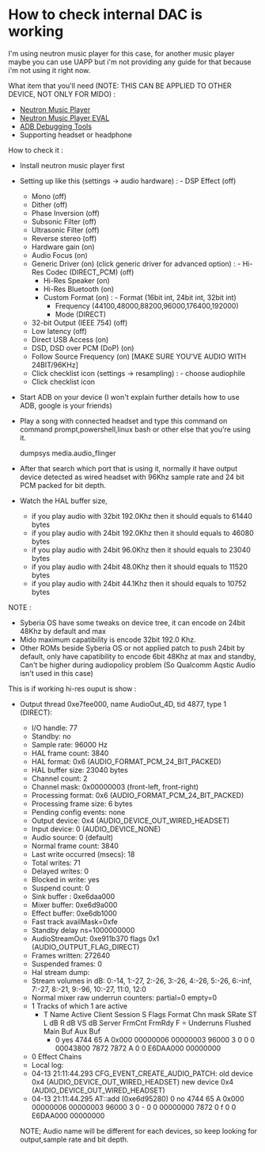 # How to check internal DAC is working

I'm using neutron music player for this case, for another music player maybe you can use UAPP but i'm not providing any guide for that because i'm not using it right now.

What item that you'll need (NOTE: THIS CAN BE APPLIED TO OTHER DEVICE, NOT ONLY FOR MIDO) :
- [Neutron Music Player](https://play.google.com/store/apps/details?id=com.neutroncode.mp&hl=en)
- [Neutron Music Player EVAL](https://play.google.com/store/apps/details?id=com.neutroncode.mpeval&hl=en)
- [ADB Debugging Tools](https://androidfilehost.com/?fid=746010030569952951)
- Supporting headset or headphone 

How to check it :
- Install neutron music player first
- Setting up like this (settings -> audio hardware)
  :  - DSP Effect (off)
     - Mono (off)
	 - Dither (off)
	 - Phase Inversion (off)
	 - Subsonic Filter (off)
	 - Ultrasonic Filter (off)
	 - Reverse stereo (off)
	 - Hardware gain (on)
	 - Audio Focus (on)
	 - Generic Driver (on) (click generic driver for advanced option)
	   : - Hi-Res Codec (DIRECT_PCM) (off)
	     - Hi-Res Speaker (on)
	     - Hi-Res Bluetooth (on)
	     - Custom Format (on)
		:  - Format (16bit int, 24bit int, 32bit int)
		   - Frequency (44100,48000,88200,96000,176400,192000)
		   - Mode (DIRECT)
     - 32-bit Output (IEEE 754) (off)
	 - Low latency (off)
	 - Direct USB Access (on)
	 - DSD, DSD over PCM (DoP) (on)
	 - Follow Source Frequency (on) [MAKE SURE YOU'VE AUDIO WITH 24BIT/96KHz]
	 - Click checklist icon
  (settings -> resampling)
  :  - choose audiophile
     - Click checklist icon
- Start ADB on your device (I won't explain further details how to use ADB, google is your friends)
- Play a song with connected headset and type this command on command prompt,powershell,linux bash or other else that you're using it.

  dumpsys media.audio_flinger
  
- After that search which port that is using it, normally it have output device detected as wired headset with 96Khz sample rate and 24 bit PCM packed for bit depth.

- Watch the HAL buffer size,
	* if you play audio with 32bit 192.0Khz then it should equals to 61440 bytes
	* if you play audio with 24bit 192.0Khz then it should equals to 46080 bytes
	* if you play audio with 24bit 96.0Khz then it should equals to 23040 bytes
	* if you play audio with 24bit 48.0Khz then it should equals to 11520 bytes 
	* if you play audio with 24bit 44.1Khz then it should equals to 10752 bytes

NOTE :
- Syberia OS have some tweaks on device tree, it can encode on 24bit 48Khz by default and max
- Mido maximum capatibility is encode 32bit 192.0 Khz.
- Other ROMs beside Syberia OS or not applied patch to push 24bit by default, only have capatibility to encode 6bit 48Khz at max and standby, Can't be higher during audiopolicy problem (So Qualcomm Aqstic Audio isn't used in this case) 

This is if working hi-res ouput is show :

- Output thread 0xe7fee000, name AudioOut_4D, tid 4877, type 1 (DIRECT):
  - I/O handle: 77
  - Standby: no
  - Sample rate: 96000 Hz
  - HAL frame count: 3840
  - HAL format: 0x6 (AUDIO_FORMAT_PCM_24_BIT_PACKED)
  - HAL buffer size: 23040 bytes
  - Channel count: 2
  - Channel mask: 0x00000003 (front-left, front-right)
  - Processing format: 0x6 (AUDIO_FORMAT_PCM_24_BIT_PACKED)
  - Processing frame size: 6 bytes
  - Pending config events: none
  - Output device: 0x4 (AUDIO_DEVICE_OUT_WIRED_HEADSET)
  - Input device: 0 (AUDIO_DEVICE_NONE)
  - Audio source: 0 (default)
  - Normal frame count: 3840
  - Last write occurred (msecs): 18
  - Total writes: 71
  - Delayed writes: 0
  - Blocked in write: yes
  - Suspend count: 0
  - Sink buffer : 0xe6daa000
  - Mixer buffer: 0xe6d9a000
  - Effect buffer: 0xe6db1000
  - Fast track availMask=0xfe
  - Standby delay ns=1000000000
  - AudioStreamOut: 0xe911b370 flags 0x1 (AUDIO_OUTPUT_FLAG_DIRECT)
  - Frames written: 272640
  - Suspended frames: 0
  - Hal stream dump:
  - Stream volumes in dB: 0:-14, 1:-27, 2:-26, 3:-26, 4:-26, 5:-26, 6:-inf, 7:-27, 8:-21, 9:-96, 10:-27, 11:0, 12:0
  - Normal mixer raw underrun counters: partial=0 empty=0
  - 1 Tracks of which 1 are active
    - T Name Active Client Session S  Flags   Format Chn mask  SRate ST  L dB  R dB  VS dB   Server FrmCnt  FrmRdy F = Underruns  Flushed Main Buf  Aux Buf
         - 0    yes   4744      65 A  0x000 00000006 00000003  96000  3     0     0     0  00043800   7872    7872 A         0        0 E6DAA000 00000000
  - 0 Effect Chains
  - Local log:
   - 04-13 21:11:44.293 CFG_EVENT_CREATE_AUDIO_PATCH: old device 0x4 (AUDIO_DEVICE_OUT_WIRED_HEADSET) new device 0x4 (AUDIO_DEVICE_OUT_WIRED_HEADSET)
   - 04-13 21:11:44.295 AT::add       (0xe6d95280)      0     no   4744      65 A  0x000 00000006 00000003  96000  3     0    - 0     0  00000000   7872       0 f         0        0 E6DAA000 00000000
   
   NOTE; Audio name will be different for each devices, so keep looking for output,sample rate and bit depth.
